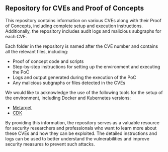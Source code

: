 ## Repository for CVEs and Proof of Concepts

This repository contains information on various CVEs along with their Proof of Concepts, including complete setup and execution instructions. Additionally, the repository includes audit logs and malicious subgraphs for each CVE.

Each folder in the repository is named after the CVE number and contains all the relevant files, including:

- Proof of concept code and scripts
- Step-by-step instructions for setting up the environment and executing the PoC
- Logs and output generated during the execution of the PoC
- Any malicious subgraphs or files detected in the CVEs

We would like to acknowledge the use of the following tools for the setup of the environment, including Docker and Kubernetes versions:
- [Metarget](https://github.com/Metarget/metarget.git)
- [CDK](https://github.com/cdk-team/CDK)

By providing this information, the repository serves as a valuable resource for security researchers and professionals who want to learn more about these CVEs and how they can be exploited. The detailed instructions and logs can be used to better understand the vulnerabilities and improve security measures to prevent such attacks.

